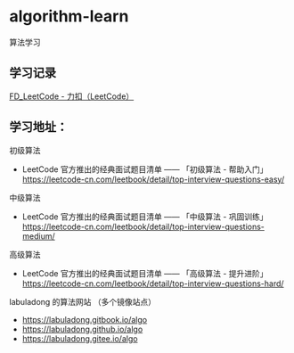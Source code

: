 # algorithm-learn
算法学习

## 学习记录
[FD_LeetCode - 力扣（LeetCode）](https://leetcode-cn.com/u/fd_leetcode/)

## 学习地址：

初级算法
- LeetCode 官方推出的经典面试题目清单 —— 「初级算法 - 帮助入门」
https://leetcode-cn.com/leetbook/detail/top-interview-questions-easy/

中级算法
- LeetCode 官方推出的经典面试题目清单 —— 「中级算法 - 巩固训练」
https://leetcode-cn.com/leetbook/detail/top-interview-questions-medium/

高级算法
- LeetCode 官方推出的经典面试题目清单 —— 「高级算法 - 提升进阶」
https://leetcode-cn.com/leetbook/detail/top-interview-questions-hard/

labuladong 的算法网站 （多个镜像站点）
- https://labuladong.gitbook.io/algo
- https://labuladong.github.io/algo
- https://labuladong.gitee.io/algo
